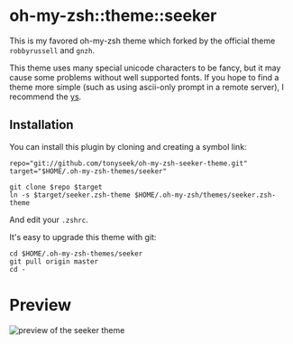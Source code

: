 oh-my-zsh::theme::seeker
========================

This is my favored oh-my-zsh theme which forked by the official theme
`robbyrussell` and `gnzh`.

This theme uses many special unicode characters to be fancy, but it may cause
some problems without well supported fonts. If you hope to find a theme more
simple (such as using ascii-only prompt in a remote server), I recommend
the [ys][].


Installation
------------

You can install this plugin by cloning and creating a symbol link:

    repo="git://github.com/tonyseek/oh-my-zsh-seeker-theme.git"
    target="$HOME/.oh-my-zsh-themes/seeker"

    git clone $repo $target
    ln -s $target/seeker.zsh-theme $HOME/.oh-my-zsh/themes/seeker.zsh-theme

And edit your `.zshrc`.

It's easy to upgrade this theme with git:

    cd $HOME/.oh-my-zsh-themes/seeker
    git pull origin master
    cd -


Preview
=======

![preview of the seeker theme](https://raw.github.com/tonyseek/oh-my-zsh-seeker-theme/gh-assets/preview.png)


[ys]: https://github.com/robbyrussell/oh-my-zsh/wiki/Themes#ys
